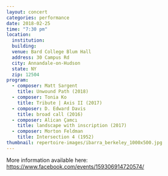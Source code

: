 ```yaml
---
layout: concert
categories: performance
date: 2018-02-25
time: "7:30 pm"
location:
  institution:
  building:
  venue: Bard College Blum Hall
  address: 30 Campus Rd
  city: Annandale-on-Hudson
  state: NY
  zip: 12504
program:
  - composer: Matt Sargent
    title: Unwound Path (2018)
  - composer: Tonia Ko
    title: Tribute | Axis II (2017)
  - composer: D. Edward Davis
    title: broad call (2016)
  - composer: Alican Çamcı
    title: landscape with inscription (2017)
  - composer: Morton Feldman
    title: Intersection 4 (1952)
thumbnail: repertoire-images/ibarra_berkeley_1000x500.jpg
---
```


More information available here: <a href="https://www.facebook.com/events/159306914720574/" target="blank">https://www.facebook.com/events/159306914720574/ </a>

<!-- should we have a separate field for ticket sales and time -->
